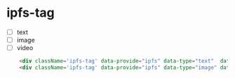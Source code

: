 # ipfs-tag

- [ ] text
- [ ] image
- [ ] video

```html
    <div className='ipfs-tag' data-provide="ipfs" data-type="text"  data-cid="QmT78zSuBmuS4z925WZfrqQ1qHaJ56DQaTfyMUF7F8ff5o"></div>
    <div className='ipfs-tag' data-provide="ipfs" data-type="image" data-cid="QmT78zSuBmuS4z925WZfrqQ1qHaJ56DQaTfyMUF7F8ff5o"></div>
```